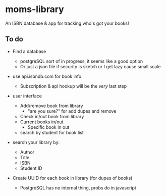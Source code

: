# moms-library
An ISBN database &amp; app for tracking who's got your books!


## To do

 - Find a database
   - postgreSQL sort of in progress, it seems like a good option
   - Or just a json file if security is sketch or I get lazy cause small scale

 - use api.isbndb.com for book info
   - Subscription & api hookup will be the _very_ last step

 - user interface
   - Add/remove book from library
      - "are you sure?" for add dupes and remove
   - Check in/out book from library
   - Current books in/out
      - Specific book in out
   - search by student for book list

 - search your library by:
   - Author
   - Title
   - ISBN
   - Student ID

 - Create UUID for each book in library (for dupes of books)
   - PostgreSQL has no internal thing, probs do in javascript
